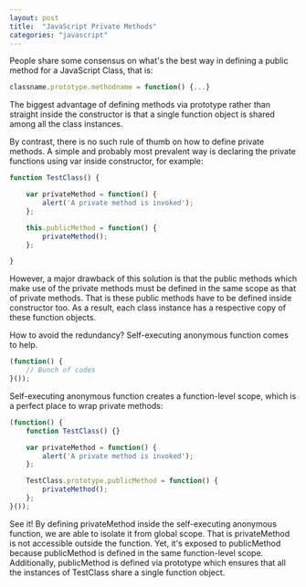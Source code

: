```yaml
---
layout: post
title:  "JavaScript Private Methods"
categories: "javascript"
---
```


People share some consensus on what's the best way in defining a public method for a JavaScript Class, that is:

```javascript
classname.prototype.methodname = function() {...}
```

The biggest advantage of defining methods via prototype rather than straight inside the constructor is that a single function object is shared among all the class instances.

By contrast, there is no such rule of thumb on how to define private methods. A simple and probably most prevalent way is declaring the private functions using var inside constructor, for example:

```javascript
function TestClass() {

    var privateMethod = function() {
        alert('A private method is invoked');
    };

    this.publicMethod = function() {
        privateMethod();
    };

}
```

However, a major drawback of this solution is that the public methods which make use of the private methods must be defined in the same scope as that of private methods. That is these public methods have to be defined inside constructor too. As a result, each class instance has a respective copy of these function objects.

How to avoid the redundancy? Self-executing anonymous function comes to help.

```javascript
(function() {
    // Bunch of codes
}());
```

Self-executing anonymous function creates a function-level scope, which is a perfect place to wrap private methods:

```javascript
(function() {
    function TestClass() {}

    var privateMethod = function() {
        alert('A private method is invoked');
    };

    TestClass.prototype.publicMethod = function() {
        privateMethod();
    };
}());
```

See it! By defining privateMethod inside the self-executing anonymous function, we are able to isolate it from global scope. That is privateMethod is not accessible outside the function. Yet, it's exposed to publicMethod because publicMethod is defined in the same function-level scope. Additionally, publicMethod is defined via prototype which ensures that all the instances of TestClass share a single function object.